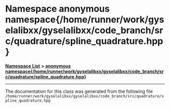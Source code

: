 

# Namespace anonymous namespace{/home/runner/work/gyselalibxx/gyselalibxx/code\_branch/src/quadrature/spline\_quadrature.hpp}



[**Namespace List**](namespaces.md) **>** [**anonymous namespace{/home/runner/work/gyselalibxx/gyselalibxx/code\_branch/src/quadrature/spline\_quadrature.hpp}**](namespace_0d217.md)







































































------------------------------
The documentation for this class was generated from the following file `/home/runner/work/gyselalibxx/gyselalibxx/code_branch/src/quadrature/spline_quadrature.hpp`

